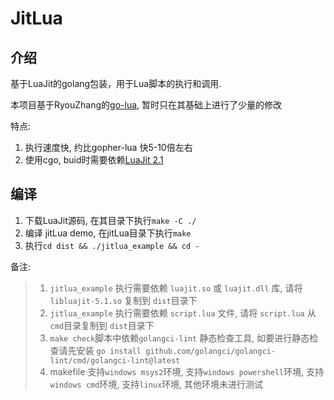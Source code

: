 # JitLua

## 介绍
基于LuaJit的golang包装，用于Lua脚本的执行和调用. 

本项目基于RyouZhang的[go-lua](https://github.com/RyouZhang/go-lua), 暂时只在其基础上进行了少量的修改

特点:
1. 执行速度快, 约比gopher-lua 快5-10倍左右
2. 使用cgo, buid时需要依赖[LuaJit 2.1](https://github.com/LuaJIT/LuaJIT)

## 编译
1. 下载LuaJit源码, 在其目录下执行`make -C ./`
2. 编译 jitLua demo, 在jitLua目录下执行`make`
3. 执行`cd dist && ./jitlua_example && cd -`

备注:
> 1. `jitlua_example` 执行需要依赖 `luajit.so` 或 `luajit.dll` 库, 请将 `libluajit-5.1.so` 复制到 `dist`目录下
> 2. `jitlua_example` 执行需要依赖 `script.lua` 文件, 请将 `script.lua` 从`cmd`目录复制到 `dist`目录下
> 3.  `make check`脚本中依赖`golangci-lint` 静态检查工具, 如要进行静态检查请先安装 `go install github.com/golangci/golangci-lint/cmd/golangci-lint@latest`
> 4. makefile 支持`windows msys2`环境, 支持`windows powershell`环境, 支持`windows cmd`环境, 支持`linux`环境, 其他环境未进行测试